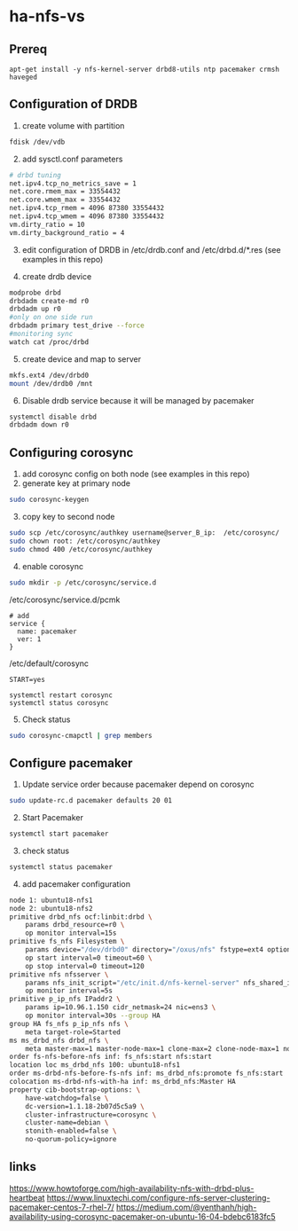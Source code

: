 # ha-nfs-vs
## Prereq
```
apt-get install -y nfs-kernel-server drbd8-utils ntp pacemaker crmsh haveged
```

## Configuration of DRDB

1. create volume with partition
```bash
fdisk /dev/vdb
```
2. add sysctl.conf parameters
``` bash
# drbd tuning
net.ipv4.tcp_no_metrics_save = 1
net.core.rmem_max = 33554432
net.core.wmem_max = 33554432
net.ipv4.tcp_rmem = 4096 87380 33554432
net.ipv4.tcp_wmem = 4096 87380 33554432
vm.dirty_ratio = 10
vm.dirty_background_ratio = 4
```
3. edit configuration of DRDB in /etc/drdb.conf and /etc/drbd.d/*.res (see examples in this repo)

4. create drdb device
``` bash
modprobe drbd
drbdadm create-md r0
drbdadm up r0
#only on one side run 
drbdadm primary test_drive --force
#monitoring sync 
watch cat /proc/drbd
```
5. create device and map to server 
``` bash
mkfs.ext4 /dev/drbd0
mount /dev/drdb0 /mnt
```
6. Disable drdb service because it will be managed by pacemaker
``` bash
systemctl disable drbd
drbdadm down r0
```
## Configuring corosync

1. add corosync config on both node (see examples in this repo)
2. generate key at primary node
``` bash
sudo corosync-keygen
```
3. copy key to second node
``` bash
sudo scp /etc/corosync/authkey username@server_B_ip:  /etc/corosync/
sudo chown root: /etc/corosync/authkey
sudo chmod 400 /etc/corosync/authkey
```
4. enable corosync
``` bash
sudo mkdir -p /etc/corosync/service.d
```

/etc/corosync/service.d/pcmk
```
# add 
service {
  name: pacemaker
  ver: 1
}
```
/etc/default/corosync
```# add 
START=yes

systemctl restart corosync
systemctl status corosync
```
5. Check status
``` bash
sudo corosync-cmapctl | grep members
```

## Configure pacemaker
1. Update service order because pacemaker depend on corosync
``` bash
sudo update-rc.d pacemaker defaults 20 01
```
2. Start Pacemaker
``` bash
systemctl start pacemaker
```
3. check status
``` bash
systemctl status pacemaker
```
4. add pacemaker configuration
``` bash
node 1: ubuntu18-nfs1
node 2: ubuntu18-nfs2
primitive drbd_nfs ocf:linbit:drbd \
	params drbd_resource=r0 \
	op monitor interval=15s
primitive fs_nfs Filesystem \
	params device="/dev/drbd0" directory="/oxus/nfs" fstype=ext4 options="noatime,nodiratime" \
	op start interval=0 timeout=60 \
	op stop interval=0 timeout=120
primitive nfs nfsserver \
	params nfs_init_script="/etc/init.d/nfs-kernel-server" nfs_shared_infodir="/oxus/nfs" nfs_ip=10.96.1.150 \
	op monitor interval=5s
primitive p_ip_nfs IPaddr2 \
	params ip=10.96.1.150 cidr_netmask=24 nic=ens3 \
	op monitor interval=30s --group HA
group HA fs_nfs p_ip_nfs nfs \
	meta target-role=Started
ms ms_drbd_nfs drbd_nfs \
	meta master-max=1 master-node-max=1 clone-max=2 clone-node-max=1 notify=true
order fs-nfs-before-nfs inf: fs_nfs:start nfs:start
location loc ms_drbd_nfs 100: ubuntu18-nfs1
order ms-drbd-nfs-before-fs-nfs inf: ms_drbd_nfs:promote fs_nfs:start
colocation ms-drbd-nfs-with-ha inf: ms_drbd_nfs:Master HA
property cib-bootstrap-options: \
	have-watchdog=false \
	dc-version=1.1.18-2b07d5c5a9 \
	cluster-infrastructure=corosync \
	cluster-name=debian \
	stonith-enabled=false \
	no-quorum-policy=ignore
```

## links
https://www.howtoforge.com/high-availability-nfs-with-drbd-plus-heartbeat
https://www.linuxtechi.com/configure-nfs-server-clustering-pacemaker-centos-7-rhel-7/
https://medium.com/@yenthanh/high-availability-using-corosync-pacemaker-on-ubuntu-16-04-bdebc6183fc5
